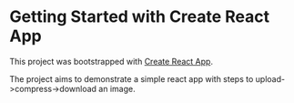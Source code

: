 # Getting Started with Create React App

This project was bootstrapped with [Create React App](https://github.com/facebook/create-react-app).

The project aims to demonstrate a simple react app with steps to upload->compress->download an image.
